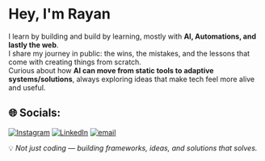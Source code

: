 # Hey, I'm Rayan 

I learn by building and build by learning, mostly with **AI, Automations, and lastly the web**.  
I share my journey in public: the wins, the mistakes, and the lessons that come with creating things from scratch.  
Curious about how **AI can move from static tools to adaptive systems/solutions**, always exploring ideas that make tech feel more alive and useful.  

## 🌐 Socials:
[![Instagram](https://img.shields.io/badge/Instagram-%23E4405F.svg?logo=Instagram&logoColor=white)](https://instagram.com/Isyedrayan) [![LinkedIn](https://img.shields.io/badge/LinkedIn-%230077B5.svg?logo=linkedin&logoColor=white)](https://linkedin.com/in/Isyedrayan) [![email](https://img.shields.io/badge/Email-D14836?logo=gmail&logoColor=white)](mailto:alsyedrn@gmail.com) 


💡 *Not just coding — building frameworks, ideas, and solutions that solves.*
